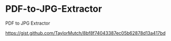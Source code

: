 # PDF-to-JPG-Extractor
PDF to JPG Extractor

https://gist.github.com/TaylorMutch/8bf8f74043387ec05b62878d13a417bd
